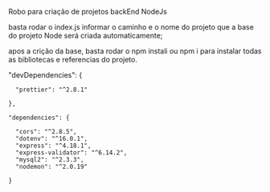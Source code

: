 Robo para criação de projetos backEnd NodeJs

basta rodar o index.js informar o caminho e o nome do projeto que a base do projeto Node será criada automaticamente;

apos a crição da base, basta rodar o npm instali ou npm i para instalar todas as bibliotecas e referencias do projeto.

"devDependencies": {

      "prettier": "^2.8.1"
      
    },
    
    "dependencies": {
    
      "cors": "^2.8.5",
      "dotenv": "^16.0.1",
      "express": "^4.18.1",
      "express-validator": "^6.14.2",
      "mysql2": "^2.3.3",
      "nodemon": "^2.0.19"
      
    }
